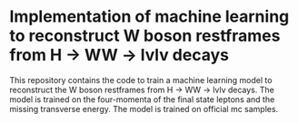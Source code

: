 # Implementation of machine learning to reconstruct W boson restframes from H -> WW -> lvlv decays

This repository contains the code to train a machine learning model to reconstruct the W boson restframes from H -> WW -> lvlv decays. The model is trained on the four-momenta of the final state leptons and the missing transverse energy. The model is trained on official mc samples.